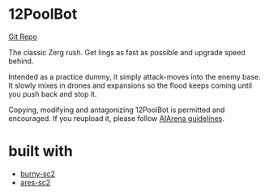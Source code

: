 # 12PoolBot

[Git Repo](https://github.com/vschmidt91/12PoolBot)

The classic Zerg rush. Get lings as fast as possible and upgrade speed behind.

Intended as a practice dummy, it simply attack-moves into the enemy base. It slowly mixes in drones and expansions so the flood keeps coming until you push back and stop it.

Copying, modifying and antagonizing 12PoolBot is permitted and encouraged. If you reupload it, please follow [AIArena guidelines](https://aiarena.net/wiki/bot-development/getting-started/#wiki-toc-using-existing-bots-as-a-reference-or-starting-point).

# built with

- [burny-sc2](https://github.com/BurnySc2/python-sc2)
- [ares-sc2](https://github.com/AresSC2/ares-sc2)